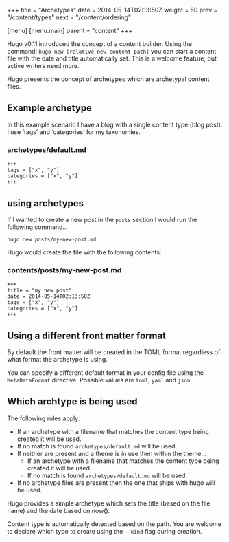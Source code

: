 +++
title = "Archetypes"
date = 2014-05-14T02:13:50Z
weight = 50
prev = "/content/types"
next = "/content/ordering"

[menu]
  [menu.main]
    parent = "content"
+++

Hugo v0.11 introduced the concept of a content builder. Using the
command: `hugo new [relative new content path]` you can start a content file
with the date and title automatically set. This is a welcome feature, but 
active writers need more. 

Hugo presents the concept of archetypes which are archetypal content files.

## Example archetype

In this example scenario I have a blog with a single content type (blog post).
I use ‘tags’ and ‘categories’ for my taxonomies.

### archetypes/default.md

    +++
    tags = ["x", "y"]
    categories = ["x", "y"]
    +++


## using archetypes

If I wanted to create a new post in the `posts` section I would run the following command...

`hugo new posts/my-new-post.md`

Hugo would create the file with the following contents:

### contents/posts/my-new-post.md

    +++
    title = "my new post"
    date = 2014-05-14T02:13:50Z
    tags = ["x", "y"]
    categories = ["x", "y"]
    +++


## Using a different front matter format

By default the front matter will be created in the TOML format
regardless of what format the archetype is using.

You can specify a different default format in your config file using
the `MetaDataFormat` directive. Possible values are `toml`, `yaml` and `json`.


## Which archtype is being used

The following rules apply:

* If an archetype with a filename that matches the content type being created it will be used.
* If no match is found `archetypes/default.md` will be used.
* If neither are present and a theme is in use then within the theme...
    * If an archetype with a filename that matches the content type being created it will be used.
    * If no match is found `archetypes/default.md` will be used.
* If no archetype files are present then the one that ships with hugo will be used.

Hugo provides a simple archetype which sets the title (based on the
file name) and the date based on now().

Content type is automatically detected based on the path. You are welcome to declare which 
type to create using the `--kind` flag during creation.

